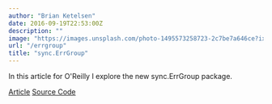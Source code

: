 ```yaml
---
author: "Brian Ketelsen"
date: 2016-09-19T22:53:00Z
description: ""
image: "https://images.unsplash.com/photo-1495573258723-2c7be7a646ce?ixlib=rb-0.3.5&q=80&fm=jpg&crop=entropy&cs=tinysrgb&w=1080&fit=max&s=5942ab1aa61891b3745a4d63e0b7da5f"
url: "/errgroup"
title: "sync.ErrGroup"
---
```


In this article for O'Reilly I explore the new sync.ErrGroup package.


[Article](https://www.oreilly.com/learning/run-strikingly-fast-parallel-file-searches-in-go-with-sync-errgroup)
[Source Code](https://github.com/bketelsen/gogrep)
